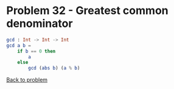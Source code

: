 # Problem 32 - Greatest common denominator
```elm
gcd : Int -> Int -> Int 
gcd a b =
    if b == 0 then  
        a
    else
        gcd (abs b) (a % b)
```

[Back to problem](../p/p32.md)
